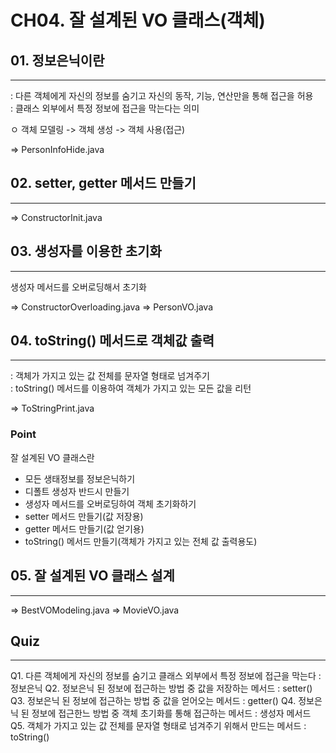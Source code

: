 # CH04. 잘 설계된 VO 클래스(객체)
## 01. 정보은닉이란
---
: 다른 객체에게 자신의 정보를 숨기고 자신의 동작, 기능, 연산만을 통해 접근을 허용   
: 클래스 외부에서 특정 정보에 접근을 막는다는 의미   

ㅇ 객체 모델링 -> 객체 생성 -> 객체 사용(접근)

=> PersonInfoHide.java

## 02. setter, getter 메서드 만들기
---
=> ConstructorInit.java

## 03. 생성자를 이용한 초기화
---
생성자 메서드를 오버로딩해서 초기화

=> ConstructorOverloading.java
=> PersonVO.java

## 04. toString() 메서드로 객체값 출력
---
: 객체가 가지고 있는 값 전체를 문자열 형태로 넘겨주기   
: toString() 메서드를 이용하여 객체가 가지고 있는 모든 값을 리턴

=> ToStringPrint.java

### Point
잘 설계된 VO 클래스란
- 모든 생태정보를 정보은닉하기
- 디폴트 생성자 반드시 만들기
- 생성자 메서드를 오버로딩하여 객체 초기화하기
- setter 메서드 만들기(값 저장용)
- getter 메서드 만들기(값 얻기용)
- toString() 메서드 만들기(객체가 가지고 있는 전체 값 출력용도)


## 05. 잘 설계된 VO 클래스 설계
---

=> BestVOModeling.java
=> MovieVO.java

## Quiz
---
Q1. 다른 객체에게 자신의 정보를 숨기고 클래스 외부에서 특정 정보에 접근을 막는다 : 정보은닉
Q2. 정보은닉 된 정보에 접근하는 방법 중 값을 저장하는 메서드 : setter()
Q3. 정보은닉 된 정보에 접근하는 방법 중 값을 얻어오는 메서드 : getter()
Q4. 정보은닉 된 정보에 접근한느 방법 중 객체 초기화를 통해 접근하는 메서드 : 생성자 메서드
Q5. 객체가 가지고 있는 값 전체를 문자열 형태로 넘겨주기 위해서 만드는 메서드 : toString()

